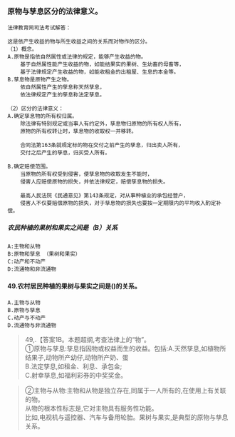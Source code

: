 ### 原物与孳息区分的法律意义。
    法律教育网司法考试解答：
    
    这是依产生收益的物与所生收益之间的关系而对物作的区分。
    （1）概念。
    A.原物是指依自然属性或法律的规定，能够产生收益的物。
        基于自然属性能产生收益的物，如能结果实的果树、生幼畜的母畜等，
        基于法律规定产生收益的物，如能收租金的出租屋、生息的本金等。
    B.孳息物是原物产生之物。
        依自然属性产生的孳息称天然孳息，
        依法律规定产生的孳息称法定孳息。
    
    （2）区分的法律意义：
    A.确定孳息物的所有权归属。
        除法律有特别规定或当事人有约定外，孳息物归原物的所有权人所有，
        原物的所有权转让时，孳息物的收取权一并移转。
        
        合同法第163条就规定标的物在交付之前产生的孳息，归出卖人所有，
        交付之后产生的孳息，归买受人所有。
        
    B.确定赔偿范围。
        当原物的所有权受到侵害，使孳息物的收取发生不能时，
        侵害人应赔偿原物的损失，并依法律规定，赔偿孳息物的损失。
        
        最高人民法院《民通意见》第143条规定，对从事种植业的承包经营户，
        侵害人不仅要赔偿原物的损失，对于孳息物的损失也要按一定期限内的平均收入酌定补偿。

##### 农民种植的果树和果实之间是（B）关系
    A:主物和从物
    B:原物和孳息 （果树和果实）
    C:动产和不动产
    D:流通物和非流通物

#### 49.农村居民种植的果树与果实之间是()的关系。
    A.主物与从物
    B.原物与孳息
    C.动产与不动产
    D.流通物与非流通物
>   49,.【答案1B。本题超纲,考查法律上的“物”。  
①原物与孳息:孳息指因物或权益而生的收益。包括:A.天然孳息,如植物所结果子,动物所产幼仔,动物所产奶、蛋  
B.法定孳息,如租金、利息、承包金;  
C.射幸孳息,如福利彩券的中奖奖金。  

>   ②主物与从物:主物和从物是独立存在,同属于一人所有的,在使用上有关联的物。    
从物的根本性标志是,它对主物具有服务性功能。    
比如,电视机与遥控器、汽车与备用轮胎。果树与果实,是典型的原物与孳息关系。       